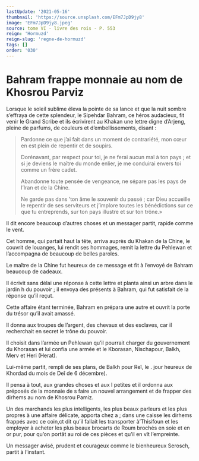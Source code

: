 ```yaml
---
lastUpdate: '2021-05-16'
thumbnail: 'https://source.unsplash.com/EFm7JpD9jy8'
image: 'EFm7JpD9jy8.jpeg'
source: tome VI - livre des rois - P. 553
reign: 'Hormuzd'
reign-slug: 'regne-de-hormuzd'
tags: []
order: '030'
---
```


# Bahram frappe monnaie au nom de Khosrou Parviz

Lorsque le soleil sublime éleva la pointe de sa lance et que la nuit sombre s’effraya de cette splendeur, le Sipehdar Bahram, ce héros audacieux, fit venir le Grand Scribe et ils écrivirent au Khakan une lettre digne d’Arjeng, pleine de parfums, de couleurs et d’embellissements, disant :

> Pardonne ce que j’ai fait dans un moment de contrariété, mon cœur en est plein de repentir et de soupirs.
>
> Dorénavant, par respect pour toi, je ne ferai aucun mal à ton pays ; et si je deviens le maître du monde enlier, je me conduirai envers toi comme un frère cadet.
>
> Abandonne toute pensée de vengeance, ne sépare pas les pays de l’Iran et de la Chine.
>
> Ne garde pas dans ’ton âme le souvenir du passé ; car Dieu accueille le repentir de ses serviteurs et j’implore toutes les bénédictions sur ce que tu entreprends, sur ton pays illustre et sur ton trône.»

Il dit encore beaucoup d’autres choses et un messager partit, rapide comme le vent.

Cet homme, qui partait haut la tête, arriva auprès du Khakan de la Chine, le couvrit de louanges, lui rendit ses hommages, remit la lettre du Pehlewan et l’accompagna de beaucoup de belles paroles.

Le maître de la Chine fut heureux de ce message et fit à l’envoyé de Bahram beaucoup de cadeaux.

Il écrivit sans délai une réponse à cette lettre et planta ainsi un arbre dans le jardin h
du pouvoir ; il envoya des présents à Bahram, qui fut satisfait de la réponse qu’il reçut.

Cette affaire étant terminée, Bahram en prépara une autre et ouvrit la porte du trésor qu’il avait amassé.

Il donna aux troupes de l’argent, des chevaux et des esclaves, car il recherchait en secret le trône du pouvoir.

Il choisit dans l’armée un Pehlewan qu’il pourrait charger du gouvernement du Khorasan et lui confia une armée et le Kborasan, Nischapour, Balkh, Merv et Heri (Herat).

Lui-même partit, rempli de ses plans, de Balkh pour Reî, le . jour heureux de Khordad du mois de Deî de 6 décembre).

Il pensa à tout, aux grandes choses et aux I petites et il ordonna aux préposés de la monnaie de s faire un nouvel arrangement et de frapper des dirhems au nom de Khosrou Pamiz.

Un des marchands les plus intelligents, les plus beaux parleurs et les plus propres à une affaire délicate, apporta chez a ; dans une caisse les dirhems frappés avec ce coin,ct dit qu’il fallait les transporter à’Thisifoun et les employer à acheter les plus beaux brocarts de Roum brochés en soie et en or pur, pour qu’on portât au roi de ces pièces et qu’il en vît l’empreinte.

Un messager avisé, prudent et courageux comme le bienheureux Serosch, partit à l’instant.

